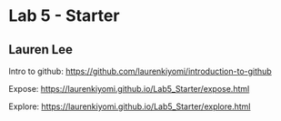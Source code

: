 # Lab 5 - Starter
## Lauren Lee
Intro to github: https://github.com/laurenkiyomi/introduction-to-github

Expose: https://laurenkiyomi.github.io/Lab5_Starter/expose.html

Explore: https://laurenkiyomi.github.io/Lab5_Starter/explore.html
